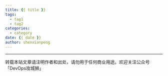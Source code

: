 ```yaml
---
title: {{ title }}
tags:
  - tag1
  - tag2
categories:
  - category
date: {{ date }}
author: shenxianpeng
---
```



---

转载本站文章请注明作者和出处，请勿用于任何商业用途。欢迎关注公众号「DevOps攻城狮」
